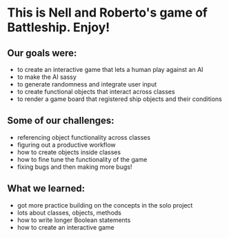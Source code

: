 # This is Nell and Roberto's game of Battleship. Enjoy!

## Our goals were:
- to create an interactive game that lets a human play against an AI
- to make the AI sassy
- to generate randomness and integrate user input
- to create functional objects that interact across classes
- to render a game board that registered ship objects and their conditions

## Some of our challenges:
- referencing object functionality across classes
- figuring out a productive workflow
- how to create objects inside classes
- how to fine tune the functionality of the game
- fixing bugs and then making more bugs!

## What we learned:
- got more practice building on the concepts in the solo project
- lots about classes, objects, methods
- how to write longer Boolean statements
- how to create an interactive game
